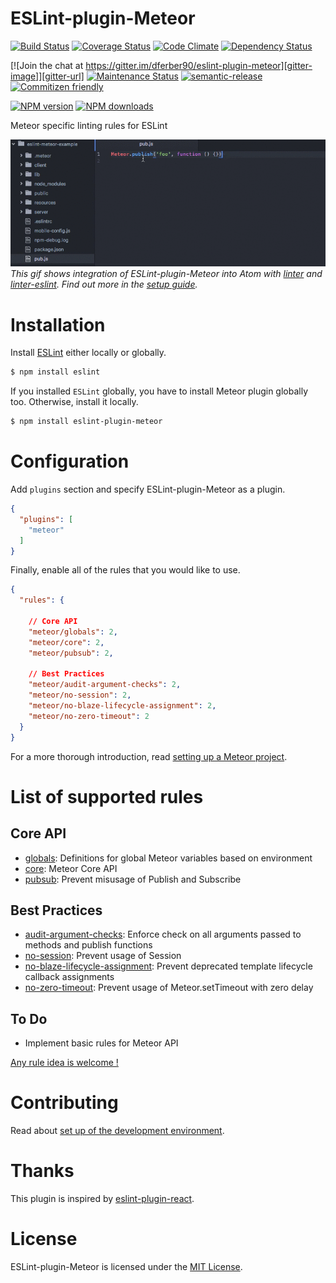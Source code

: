 # ESLint-plugin-Meteor

[![Build Status][travis-image]][travis-url]
[![Coverage Status][coverage-image]][coverage-url]
[![Code Climate][climate-image]][climate-url]
[![Dependency Status][deps-image]][deps-url]

[![Join the chat at https://gitter.im/dferber90/eslint-plugin-meteor][gitter-image]][gitter-url]
[![Maintenance Status][status-image]][status-url]
[![semantic-release][semantic-release-image]](semantic-release)
[![Commitizen friendly][commitizen-image]](commitizen)

[![NPM version][npm-image]][npm-url]
[![NPM downloads][npm-downloads-image]][npm-url]


Meteor specific linting rules for ESLint

![Example](docs/media/pub.gif)
*This gif shows integration of ESLint-plugin-Meteor into Atom with [linter](https://atom.io/packages/linter) and [linter-eslint](https://atom.io/packages/linter-eslint). Find out more in the [setup guide](docs/SETUP_DEVELOPMENT.md).*


# Installation

Install [ESLint](https://www.github.com/eslint/eslint) either locally or globally.

```sh
$ npm install eslint
```

If you installed `ESLint` globally, you have to install Meteor plugin globally too. Otherwise, install it locally.

```sh
$ npm install eslint-plugin-meteor
```

# Configuration

Add `plugins` section and specify ESLint-plugin-Meteor as a plugin.

```json
{
  "plugins": [
    "meteor"
  ]
}
```


Finally, enable all of the rules that you would like to use.

```json
{
  "rules": {

    // Core API
    "meteor/globals": 2,
    "meteor/core": 2,
    "meteor/pubsub": 2,

    // Best Practices
    "meteor/audit-argument-checks": 2,
    "meteor/no-session": 2,
    "meteor/no-blaze-lifecycle-assignment": 2,
    "meteor/no-zero-timeout": 2
  }
}
```

For a more thorough introduction, read [setting up a Meteor project](docs/SETUP_METEOR_PROJECT.md).

# List of supported rules

## Core API
* [globals](docs/rules/globals.md): Definitions for global Meteor variables based on environment
* [core](docs/rules/core.md): Meteor Core API
* [pubsub](docs/rules/pubsub.md): Prevent misusage of Publish and Subscribe

## Best Practices
* [audit-argument-checks](docs/rules/audit-argument-checks.md): Enforce check on all arguments passed to methods and publish functions
* [no-session](docs/rules/no-session.md): Prevent usage of Session
* [no-blaze-lifecycle-assignment](docs/rules/no-blaze-lifecycle-assignment.md): Prevent deprecated template lifecycle callback assignments
* [no-zero-timeout](docs/rules/no-zero-timeout.md): Prevent usage of Meteor.setTimeout with zero delay

## To Do

* Implement basic rules for Meteor API

[Any rule idea is welcome !](https://github.com/dferber90/eslint-plugin-meteor/issues)

# Contributing

Read about [set up of the development environment](docs/SETUP_DEVELOPMENT.md).

# Thanks

This plugin is inspired by [eslint-plugin-react](https://github.com/yannickcr/eslint-plugin-react).

# License

ESLint-plugin-Meteor is licensed under the [MIT License](http://www.opensource.org/licenses/mit-license.php).


[gitter-image]: https://img.shields.io/badge/gitter-chat-e10079.svg?style=flat-square
[gitter-url]: https://gitter.im/dferber90/eslint-plugin-meteor?utm_source=badge&utm_medium=badge&utm_campaign=pr-badge&utm_content=badge

[npm-url]: https://npmjs.org/package/eslint-plugin-meteor
[npm-image]: http://img.shields.io/npm/v/eslint-plugin-meteor.svg?style=flat-square
[npm-downloads-image]: https://img.shields.io/npm/dt/eslint-plugin-meteor.svg?style=flat-square

[travis-url]: https://travis-ci.org/dferber90/eslint-plugin-meteor
[travis-image]: http://img.shields.io/travis/dferber90/eslint-plugin-meteor/master.svg?style=flat-square

[deps-url]: https://david-dm.org/dferber90/eslint-plugin-meteor
[deps-image]: https://img.shields.io/david/dev/dferber90/eslint-plugin-meteor.svg?style=flat-square

[coverage-url]: https://coveralls.io/github/dferber90/eslint-plugin-meteor?branch=master
[coverage-image]: http://img.shields.io/coveralls/dferber90/eslint-plugin-meteor/master.svg?style=flat-square

[climate-url]: https://codeclimate.com/github/dferber90/eslint-plugin-meteor
[climate-image]: http://img.shields.io/codeclimate/github/dferber90/eslint-plugin-meteor.svg?style=flat-square

[status-url]: https://github.com/dferber90/eslint-plugin-meteor/pulse
[status-image]: http://img.shields.io/badge/status-maintained-e10079.svg?style=flat-square

[semantic-release-image]: https://img.shields.io/badge/%20%20%F0%9F%93%A6%F0%9F%9A%80-semantic--release-e10079.svg?style=flat-square
[semantic-release]: https://github.com/semantic-release/semantic-release

[commitizen-image]: https://img.shields.io/badge/commitizen-friendly-e10079.svg?style=flat-square
[commitizen]: http://commitizen.github.io/cz-cli/
